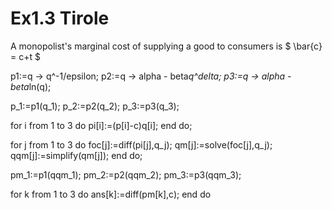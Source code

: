 # Ex1.3 Tirole

A monopolist's marginal cost of supplying a good to consumers is $ \bar{c} = c+t $

p1:=q -> q^-1/epsilon;
p2:=q -> alpha - beta*q^delta;
p3:=q -> alpha - beta*ln(q);

p_1:=p1(q_1);
p_2:=p2(q_2);
p_3:=p3(q_3);

for i from 1 to 3 do
pi[i]:=(p[i]-c)q[i];
end do;

for j from 1 to 3 do
foc[j]:=diff(pi[j],q_j);
qm[j]:=solve(foc[j],q_j);
qqm[j]:=simplify(qm[j]);
end do;

pm_1:=p1(qqm_1);
pm_2:=p2(qqm_2);
pm_3:=p3(qqm_3);

for k from 1 to 3 do
ans[k]:=diff(pm[k],c);
end do
